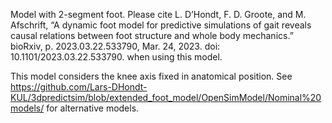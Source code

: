 
Model with 2-segment foot. Please cite L. D’Hondt, F. D. Groote, and M. Afschrift, “A dynamic foot model for predictive simulations of gait reveals causal relations between foot structure and whole body mechanics.” bioRxiv, p. 2023.03.22.533790, Mar. 24, 2023. doi: 10.1101/2023.03.22.533790. when using this model.

This model considers the knee axis fixed in anatomical position. See https://github.com/Lars-DHondt-KUL/3dpredictsim/blob/extended_foot_model/OpenSimModel/Nominal%20models/ for alternative models.